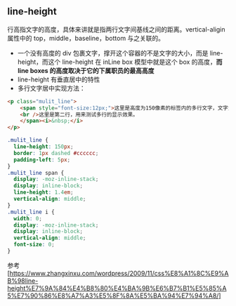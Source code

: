 ## line-height

行高指文字的高度，具体来讲就是指两行文字间基线之间的距离。vertical-aligin 属性中的 top，middle，baseline，bottom 与之关联的。

- 一个没有高度的 div 包裹文字，撑开这个容器的不是文字的大小，而是 line-height，而这个 line-height 在 inLine box 模型中就是这个 box 的高度，**而 line boxes 的高度取决于它的下属职员的最高高度**
- line-height 有垂直居中的特性
- 多行文字居中实现方法：

```HTML
<p class="mulit_line">
    <span style="font-size:12px;">这里是高度为150像素的标签内的多行文字，文字大小为12像素。
    <br />这里是第二行，用来测试多行的显示效果。
    </span><i>&nbsp;</i>
</p>
```

```css
.mulit_line {
  line-height: 150px;
  border: 1px dashed #cccccc;
  padding-left: 5px;
}
.mulit_line span {
  display: -moz-inline-stack;
  display: inline-block;
  line-height: 1.4em;
  vertical-align: middle;
}
.mulit_line i {
  width: 0;
  display: -moz-inline-stack;
  display: inline-block;
  vertical-align: middle;
  font-size: 0;
}
```

参考[https://www.zhangxinxu.com/wordpress/2009/11/css%E8%A1%8C%E9%AB%98line-height%E7%9A%84%E4%B8%80%E4%BA%9B%E6%B7%B1%E5%85%A5%E7%90%86%E8%A7%A3%E5%8F%8A%E5%BA%94%E7%94%A8/]
